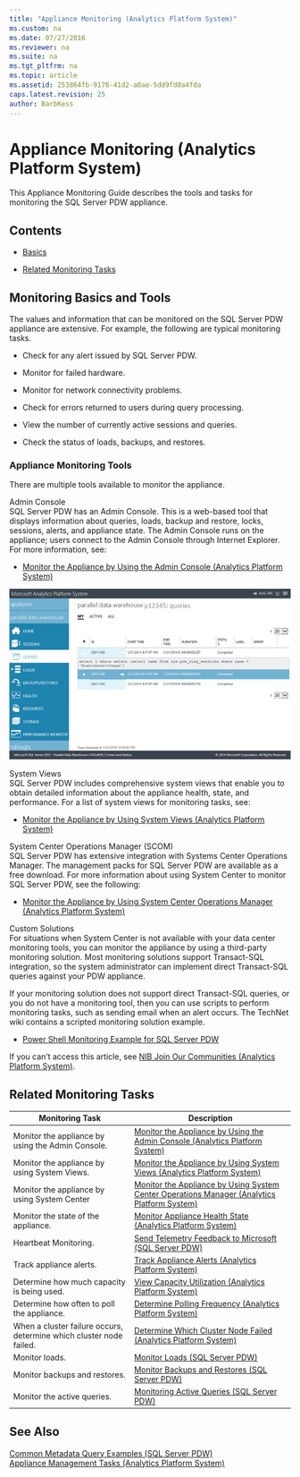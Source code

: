 ```yaml
---
title: "Appliance Monitoring (Analytics Platform System)"
ms.custom: na
ms.date: 07/27/2016
ms.reviewer: na
ms.suite: na
ms.tgt_pltfrm: na
ms.topic: article
ms.assetid: 253864fb-9178-41d2-a0ae-5dd9fd0a4fda
caps.latest.revision: 25
author: BarbKess
---
```

# Appliance Monitoring (Analytics Platform System)
This Appliance Monitoring Guide describes the tools and tasks for monitoring the SQL Server PDW appliance.  
  
## Contents  
  
-   [Basics](#Basics)  
  
-   [Related Monitoring Tasks](#Tasks)  
  
## <a name="Basics"></a>Monitoring Basics and Tools  
The values and information that can be monitored on the SQL Server PDW appliance are extensive. For example, the following are typical monitoring tasks.  
  
-   Check for any alert issued by SQL Server PDW.  
  
-   Monitor for failed hardware.  
  
-   Monitor for network connectivity problems.  
  
-   Check for errors returned to users during query processing.  
  
-   View the number of currently active sessions and queries.  
  
-   Check the status of loads, backups, and restores.  
  
### Appliance Monitoring Tools  
There are multiple tools available to monitor the appliance.  
  
Admin Console  
SQL Server PDW has an Admin Console. This is a web-based tool that displays information about queries, loads, backup and restore, locks, sessions, alerts, and appliance state. The Admin Console runs on the appliance; users connect to the Admin Console through Internet Explorer. For more information, see:  
  
-   [Monitor the Appliance by Using the Admin Console &#40;Analytics Platform System&#41;](../management/monitor-the-appliance-by-using-the-admin-console-analytics-platform-system.md)  
  
![PDW Admin Console Alerts](../management/media/SQL_Server_PDW_AdminConsol_Queries.png "SQL_Server_PDW_AdminConsol_Queries")  
  
System Views  
SQL Server PDW includes comprehensive system views that enable you to obtain detailed information about the appliance health, state, and performance. For a list of system views for monitoring tasks, see:  
  
-   [Monitor the Appliance by Using System Views &#40;Analytics Platform System&#41;](../management/monitor-the-appliance-by-using-system-views-analytics-platform-system.md)  
  
System Center Operations Manager (SCOM)  
SQL Server PDW has extensive integration with Systems Center Operations Manager. The management packs for SQL Server PDW are available as a free download. For more information about using System Center to monitor SQL Server PDW, see the following:  
  
-   [Monitor the Appliance by Using System Center Operations Manager &#40;Analytics Platform System&#41;](../management/monitor-the-appliance-by-using-system-center-operations-manager-analytics-platform-system.md)  
  
Custom Solutions  
For situations when System Center is not available with your data center monitoring tools, you can monitor the appliance by using a third-party monitoring solution. Most monitoring solutions support Transact\-SQL integration, so the system administrator can implement direct Transact\-SQL queries against your PDW appliance.  
  
If your monitoring solution does not support direct Transact\-SQL queries, or you do not have a monitoring tool, then you can use scripts to perform monitoring tasks, such as sending email when an alert occurs.  The TechNet wiki contains a scripted monitoring solution example.  
  
-   [Power Shell Monitoring Example for SQL Server PDW](http://go.microsoft.com/fwlink/?LinkId=248020)  
  
If you can’t access this article, see [NIB Join Our Communities  (Analytics Platform System)](../Topic/NIB%20Join%20Our%20Communities%20%20(Analytics%20Platform%20System).md).  
  
## <a name="Tasks"></a>Related Monitoring Tasks  
  
|Monitoring Task|Description|  
|-------------------|---------------|  
|Monitor the appliance by using the Admin Console.|[Monitor the Appliance by Using the Admin Console &#40;Analytics Platform System&#41;](../management/monitor-the-appliance-by-using-the-admin-console-analytics-platform-system.md)|  
|Monitor the appliance by using System Views.|[Monitor the Appliance by Using System Views &#40;Analytics Platform System&#41;](../management/monitor-the-appliance-by-using-system-views-analytics-platform-system.md)|  
|Monitor the appliance by using System Center|[Monitor the Appliance by Using System Center Operations Manager &#40;Analytics Platform System&#41;](../management/monitor-the-appliance-by-using-system-center-operations-manager-analytics-platform-system.md)|  
|Monitor the state of the appliance.|[Monitor Appliance Health State &#40;Analytics Platform System&#41;](../management/monitor-appliance-health-state-analytics-platform-system.md)|  
|Heartbeat Monitoring.|[Send Telemetry Feedback to Microsoft &#40;SQL Server PDW&#41;](../management/send-telemetry-feedback-to-microsoft-sql-server-pdw.md)|  
|Track appliance alerts.|[Track Appliance Alerts &#40;Analytics Platform System&#41;](../management/track-appliance-alerts-analytics-platform-system.md)|  
|Determine how much capacity is being used.|[View Capacity Utilization &#40;Analytics Platform System&#41;](../management/view-capacity-utilization-analytics-platform-system.md)|  
|Determine how often to poll the appliance.|[Determine Polling Frequency &#40;Analytics Platform System&#41;](../management/determine-polling-frequency-analytics-platform-system.md)|  
|When a cluster failure occurs, determine which cluster node failed.|[Determine Which Cluster Node Failed &#40;Analytics Platform System&#41;](../management/determine-which-cluster-node-failed-analytics-platform-system.md)|  
|Monitor loads.|[Monitor Loads &#40;SQL Server PDW&#41;](../sqlpdw/monitor-loads-sql-server-pdw.md)|  
|Monitor backups and restores.|[Monitor Backups and Restores &#40;SQL Server PDW&#41;](../sqlpdw/monitor-backups-and-restores-sql-server-pdw.md)|  
|Monitor the active queries.|[Monitoring Active Queries &#40;SQL Server PDW&#41;](../sqlpdw/monitoring-active-queries-sql-server-pdw.md)|  
  
## See Also  
[Common Metadata Query Examples &#40;SQL Server PDW&#41;](../sqlpdw/common-metadata-query-examples-sql-server-pdw.md)  
[Appliance Management Tasks &#40;Analytics Platform System&#41;](../management/appliance-management-tasks-analytics-platform-system.md)  
  
